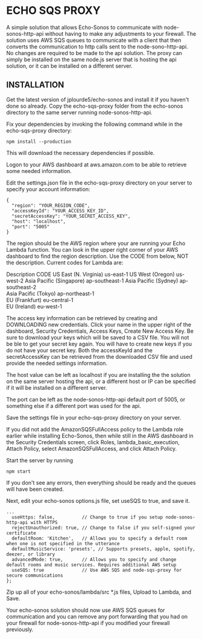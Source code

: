 
ECHO SQS PROXY
==============

A simple solution that allows Echo-Sonos to communicate with node-sonos-http-api without 
having to make any adjustments to your firewall.  The solution uses AWS SQS queues to 
communicate with a client that then converts the communication to http calls sent to the
node-sono-http-api. No changes are required to be made to the api solution. The  proxy 
can simply be installed on the same node.js server that is hosting the api solution, or it 
can be installed on a different server.

INSTALLATION
-----

Get the latest version of jplourde5/echo-sonos and install it if you haven't done so 
already. Copy the echo-sqs-proxy folder from the echo-sonos directory to the same server 
running node-sonos-http-api.

Fix your dependencies by invoking the following command while in the echo-sqs-proxy 
directory:

`npm install --production`

This will download the necessary dependencies if possible.

Logon to your AWS dashboard at aws.amazon.com to be able to retrieve some needed 
information.

Edit the settings.json file in the echo-sqs-proxy directory on your server to specify your 
account information:

```
{
  "region": "YOUR_REGION_CODE",
  "accessKeyId": "YOUR_ACCESS_KEY_ID",
  "secretAccessKey": "YOUR_SECRET_ACCESS_KEY",
  "host": "localhost",
  "port": "5005"
}
```

The region should be the AWS region where your are running your Echo Lambda function. You 
can look in the upper right corner of your AWS dashboard to find the region description. 
Use the CODE from below, NOT the description.  Current codes for Lambda are:

Description					CODE
US East (N. Virginia)		us-east-1
US West (Oregon)			us-west-2
Asia Pacific (Singapore)	ap-southeast-1
Asia Pacific (Sydney)		ap-southeast-2	
Asia Pacific (Tokyo)		ap-northeast-1	
EU (Frankfurt)				eu-central-1	
EU (Ireland)				eu-west-1

The access key information can be retrieved by creating and DOWNLOADING new credentials. 
Click your name in the upper right of the dashboard, Security Credentials, Access 
Keys, Create New Access Key.  Be sure to download your keys which will be saved to a CSV 
file. You will not be ble to get your secret key again. You will have to create new 
keys if you do not have your secret key. Both the accessKeyId and the secretAccessKey can 
be retrieved from the downloaded CSV file and used provide the needed settings 
information.

The host value can be left as localhost if you are installing the the solution on the same 
server hosting the api, or a different host or IP can be specified if it will be installed
on a different server.

The port can be left as the node-sonos-http-api default port of 5005, or something else 
if a different port was used for the api.

Save the settings file in your echo-sqs-proxy directory on your server.

If you did not add the AmazonSQSFullAccess policy to the Lambda role earlier while 
installing Echo-Sonos, then while still in the AWS dashboard in the Security Credentials 
screen, click Roles, lambda_basic_execution, Attach Policy, select AmazonSQSFullAccess,
and click Attach Policy. 

Start the server by running

`npm start`

If you don't see any errors, then everything should be ready and the queues will have been
created.

Next, edit your echo-sonos options.js file, set useSQS to true, and save it.

```
...
  useHttps: false, 			// Change to true if you setup node-sonos-http-api with HTTPS
  rejectUnauthorized: true, // Change to false if you self-signed your certificate
  defaultRoom: 'Kitchen',	// Allows you to specify a default room when one is not specified in the utterance 	
  defaultMusicService: 'presets', // Supports presets, apple, spotify, deezer, or library
  advancedMode: true,       // Allows you to specify and change default rooms and music services. Requires additional AWS setup
  useSQS: true   			// Use AWS SQS and node-sqs-proxy for secure communications
};
```

Zip up all of your echo-sonos/lambda/src *.js files, Upload to Lambda, and Save.
 

Your echo-sonos solution should now use AWS SQS queues for communication and you can
remove any port forwarding that you had on your firewall for node-sonos-http-api if you
modified your firewall previously.

